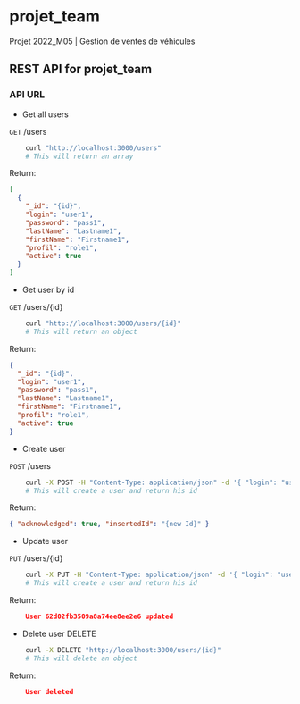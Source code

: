 # projet_team

Projet 2022_M05 | Gestion de ventes de véhicules

## REST API for projet_team

### API URL

- Get all users

`GET` /users

```bash
    curl "http://localhost:3000/users"
    # This will return an array
```

Return:

```json
[
  {
    "_id": "{id}",
    "login": "user1",
    "password": "pass1",
    "lastName": "Lastname1",
    "firstName": "Firstname1",
    "profil": "role1",
    "active": true
  }
]
```

- Get user by id

`GET` /users/{id}

```bash
    curl "http://localhost:3000/users/{id}"
    # This will return an object
```

Return:

```json
{
  "_id": "{id}",
  "login": "user1",
  "password": "pass1",
  "lastName": "Lastname1",
  "firstName": "Firstname1",
  "profil": "role1",
  "active": true
}
```

- Create user

`POST` /users

```bash
    curl -X POST -H "Content-Type: application/json" -d '{ "login": "user1", "password": "pass1", "lastName": "Lastname1", "firstName": "Firstname1", "profil": "role1", "active": true}' http://localhost:3000/users
    # This will create a user and return his id
```

Return:

```json
{ "acknowledged": true, "insertedId": "{new Id}" }
```

- Update user

`PUT` /users/{id}

```bash
    curl -X PUT -H "Content-Type: application/json" -d '{ "login": "user1", "password": "pass1", "lastName": "Lastname1", "firstName": "Firstname1", "profil": "role1", "active": true}' http://localhost:3000/users/{id}
    # This will create a user and return his id
```

Return:

```json
    User 62d02fb3509a8a74ee8ee2e6 updated
```

- Delete user
  DELETE

```bash
    curl -X DELETE "http://localhost:3000/users/{id}"
    # This will delete an object
```

Return:

```json
    User deleted
```
